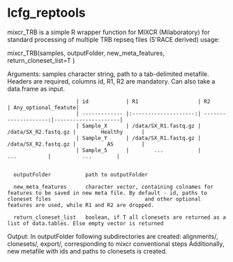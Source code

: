 # lcfg_reptools


mixcr_TRB is a simple R wrapper function for MIXCR (Milaboratory) for standard processing of multiple TRB repseq files (5'RACE derived)
 usage:
 
 mixcr_TRB(samples, outputFolder, new_meta_features, return_cloneset_list=T )
 
 Arguments:
      samples              character string, path to a tab-delimited metafile. Headers are required, columns id, R1, R2 are mandatory.
                           Can also take a data.frame as input.
                           
                          | id            | R1                   | R2                   | Any_optional_featute|
                          | ------------- |:--------------------:| --------------------:|---------------------|
                          | Sample_X      | /data/SX_R1.fastq.gz | /data/SX_R2.fastq.gz |        Healthy      |
                          | Sample_Y      | /data/SX_R1.fastq.gz | /data/SX_R2.fastq.gz |          AS         |
                          | Sample_5      |        ...           |         ...          |          ...        |
      
      
      outputFolder           path to outputFolder
      
      new_meta_features      character vector, containing colnames for features to be saved in new meta file. By default - id, paths to cloneset files                              and other optional features are used, while R1 and R2 are dropped.
      
      return_cloneset_list   boolean, if T all clonesets are returned as a list of data.tables. Else empty vector is returned
      
      
  Output:
  In outputFolder following subdirectories are created: alignments/, clonesets/, export/, corresponding to mixcr conventional steps
  Additionally, new metafile with ids and paths to clonesets is created.
      
  